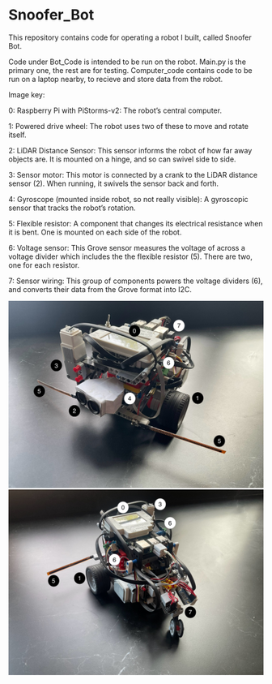 # Snoofer_Bot
This repository contains code for operating a robot I built, called Snoofer Bot.

Code under Bot_Code is intended to be run on the robot.  Main.py is the primary one, the rest are for testing.
Computer_code contains code to be run on a laptop nearby, to recieve and store data from the robot.

Image key:

0: Raspberry Pi with PiStorms-v2: The robot’s central computer.

1: Powered drive wheel: The robot uses two of these to move and rotate itself.

2: LiDAR Distance Sensor: This sensor informs the robot of how far away objects are.  It is mounted on a hinge, and so can swivel side to side.  

3: Sensor motor: This motor is connected by a crank to the LiDAR distance sensor (2).  When running, it swivels the sensor back and forth.

4: Gyroscope (mounted inside robot, so not really visible): A gyroscopic sensor that tracks the robot’s rotation.

5: Flexible resistor: A component that changes its electrical resistance when it is bent.  One is mounted on each side of the robot.

6: Voltage sensor: This Grove sensor measures the voltage of across a voltage divider which includes the the flexible resistor (5).  There are two, one for each resistor.

7: Sensor wiring:  This group of components powers the voltage dividers (6), and converts their data from the Grove format into I2C.

![Snoofer Bot Front](./SnooferBotFront.jpg?raw=true)
![Snoofer Bot Front](./SnooferBotRear.jpg?raw=true)
